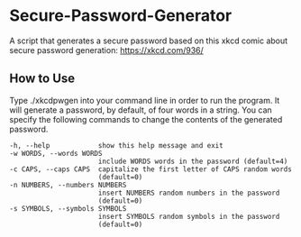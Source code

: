 # Secure-Password-Generator
A script that generates a secure password based on this xkcd comic about secure password generation: 
https://xkcd.com/936/

## How to Use

Type ./xkcdpwgen into your command line in order to run the program. It will generate a password, by default, of four words in a string. You can specify the following commands to change the contents of the generated password.

    -h, --help            show this help message and exit
    -w WORDS, --words WORDS
                          include WORDS words in the password (default=4)
    -c CAPS, --caps CAPS  capitalize the first letter of CAPS random words
                          (default=0)
    -n NUMBERS, --numbers NUMBERS
                          insert NUMBERS random numbers in the password
                          (default=0)
    -s SYMBOLS, --symbols SYMBOLS
                          insert SYMBOLS random symbols in the password
                          (default=0)
